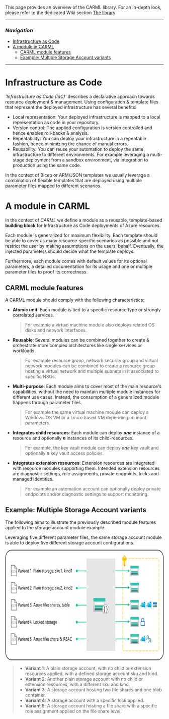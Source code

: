 This page provides an overview of the CARML library. For an in-depth look, please refer to the dedicated Wiki section [The library](./The%20library)

---

### _Navigation_

- [Infrastructure as Code](#infrastructure-as-code)
- [A module in CARML](#a-module-in-CARML)
    - [CARML module features](#CARML-module-features)
    - [Example: Multiple Storage Account variants](#example-multiple-storage-account-variants)
---

# Infrastructure as Code

_'Infrastructure as Code (IaC)'_ describes a declarative approach towards resource deployment & management.
Using configuration & template files that represent the deployed infrastructure has several benefits:
- Local representation: Your deployed infrastructure is mapped to a local representation as code in your repository.
- Version control: The applied configuration is version controlled and hence enables roll-backs & analysis.
- Repeatability: You can deploy your infrastructure in a repeatable fashion, hence minimizing the chance of manual errors.
- Reusability: You can reuse your automation to deploy the same infrastructure to different environments. For example leveraging a multi-stage deployment from a sandbox environment, via integration to production using the same code.

In the context of Bicep or ARM/JSON templates we usually leverage a combination of flexible templates that are deployed using multiple parameter files mapped to different scenarios.

# A module in CARML

In the context of _CARML_ we define a module as a reusable, template-based **building block** for Infrastructure as Code deployments of Azure resources.

Each module is generalized for maximum flexibility. Each template should be able to cover as many resource-specific scenarios as possible and not restrict the user by making assumptions on the users' behalf. Eventually, the injected parameters should decide what the template deploys.

Furthermore, each module comes with default values for its optional parameters, a detailed documentation for its usage and one or multiple parameter files to proof its correctness.

## CARML module features

A CARML module should comply with the following characteristics:

- **Atomic unit**: Each module is tied to a specific resource type or strongly correlated services.
  > For example a virtual machine module also deploys related OS disks and network interfaces.
- **Reusable**: Several modules can be combined together to create & orchestrate more complex architectures like single services or workloads.
  > For example resource group, network security group and virtual network modules can be combined to create a resource group hosting a virtual network and multiple subnets in it associated to specific NSGs.
- **Multi-purpose**: Each module aims to cover most of the main resource's capabilities, without the need to maintain multiple module instances for different use cases. Instead, the consumption of a generalized module happens through parameter files​.
  > For example the same virtual machine module can deploy a Windows OS VM or a Linux-based VM depending on input parameters.
- **Integrates child resources**: Each module can deploy **_one_** instance of a resource and optionally **_n_** instances of its child-resources.
  > For example, the key vault module can deploy **_one_** key vault and optionally **_n_** key vault access policies.
- **Integrates extension resources**: Extension resources are integrated with resource modules supporting them. Intended extension resources are diagnostic settings, role assignments, private endpoints, locks and managed identities.
  > For example an automation account can optionally deploy private endpoints and/or diagnostic settings to support monitoring.

## Example: Multiple Storage Account variants

The following aims to illustrate the previously described module features applied to the storage account module example.

Leveraging five different parameter files, the same storage account module is able to deploy five different storage account configurations.

<img src="./media/Context/Library_storage-variants.png" alt="Library: storage variants" height="350">

> - **Variant 1**: A plain storage account, with no child or extension resources applied, with a defined storage account sku and kind.
> - **Variant 2**: Another plain storage account with no child or extension resources, with a different sku and kind.
> - **Variant 3**: A storage account hosting two file shares and one blob container.
> - **Variant 4**: A storage account with a specific lock applied.
> - **Variant 5**: A storage account hosting a file share with a specific role assignment applied on the file share level.
